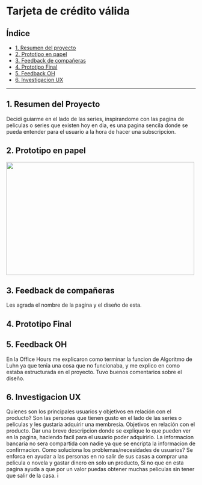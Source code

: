 # Tarjeta de crédito válida

## Índice

* [1. Resumen del proyecto](#1-Resumen-del-proyecto)
* [2. Prototipo en papel](#2-Prototipo-en-papel)
* [3. Feedback de compañeras](#3-Feedback-de-compañeras)
* [4. Prototipo Final](#4-Prototipo-Final)
* [5. Feedback OH](#5-Feedback-OH)
* [6. Investigacion UX](#6-Investigacion-UX)

***

## 1. Resumen del Proyecto
Decidi guiarme en el lado de las series, inspirandome con las pagina de peliculas o series que existen hoy en dia, es una pagina sencila
donde se pueda entender para el usuario a la hora de hacer una subscripcion.

## 2. Prototipo en papel
<img src= "prototipo.jpg" width="500" height="300"/>

## 3. Feedback de compañeras
Les agrada el nombre de la pagina y el diseño de esta.

## 4. Prototipo Final


## 5. Feedback OH
En la Office Hours me explicaron como terminar la funcion de Algoritmo de Luhn ya que tenia una cosa que no funcionaba, 
y me explico en como estaba estructurada en el proyecto. Tuvo buenos comentarios sobre el diseño.

## 6. Investigacion UX
Quienes son los principales usuarios y objetivos en relación con el producto?
Son las personas que tienen gusto en el lado de las series o peliculas y les gustaria adquirir una membresia. 
Objetivos en relación con el producto.
Dar una breve descripcion donde se explique lo que pueden ver en la pagina, haciendo facil para el usuario
poder adquirirlo. La informacion bancaria no sera compartida con nadie ya que se encripta la informacion de confirmacion. 
Como soluciona los problemas/necesidades de usuarios?
Se enforca en ayudar a las personas en no salir de sus casas a comprar una pelicula o novela y gastar dinero en solo un producto, 
Si no que en esta pagina ayuda a que por un valor puedas obtener muchas peliculas sin tener que salir de la casa. i

